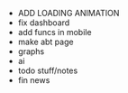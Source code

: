 - ADD LOADING ANIMATION
- fix dashboard
- add funcs in mobile
- make abt page
- graphs
- ai
- todo stuff/notes
- fin news